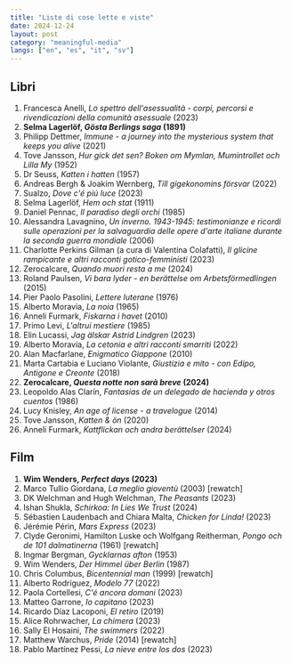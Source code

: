 ```yaml
---
title: "Liste di cose lette e viste"
date: 2024-12-24
layout: post
category: "meaningful-media"
langs: ["en", "es", "it", "sv"]
---
```


## Libri
1. Francesca Anelli, _Lo spettro dell'asessualità - corpi, percorsi e rivendicazioni della comunità asessuale_ (2023)
2. **Selma Lagerlöf, _Gösta Berlings saga_ (1891)**
3. Philipp Dettmer, _Immune - a journey into the mysterious system that keeps you alive_ (2021)
4. Tove Jansson, _Hur gick det sen? Boken om Mymlan, Mumintrollet och Lilla My_ (1952)
5. Dr Seuss, _Katten i hatten_ (1957)
6. Andreas Bergh & Joakim Wernberg, _Till gigekonomins försvar_ (2022)
7. Sualzo, _Dove c'é piú luce_ (2023)
8. Selma Lagerlöf, _Hem och stat_ (1911)
9. Daniel Pennac, _Il paradiso degli orchi_ (1985)
10. Alessandra Lavagnino, _Un inverno. 1943-1945: testimonianze e ricordi sulle operazioni per la salvaguardia delle opere d'arte italiane durante la seconda guerra mondiale_ (2006)
11. Charlotte Perkins Gilman (a cura di Valentina Colafatti), _Il glicine rampicante e altri racconti gotico-femministi_ (2023)
12. Zerocalcare, _Quando muori resta a me_ (2024)
13. Roland Paulsen, _Vi bara lyder - en berättelse om Arbetsförmedlingen_ (2015)
14. Pier Paolo Pasolini, _Lettere luterane_ (1976)
15. Alberto Moravia, _La noia_ (1965)
16. Anneli Furmark, _Fiskarna i havet_ (2010)
17. Primo Levi, _L'altrui mestiere_ (1985)
18. Elin Lucassi, _Jag älskar Astrid Lindgren_ (2023)
19. Alberto Moravia, _La cetonia e altri racconti smarriti_ (2022)
20. Alan Macfarlane, _Enigmatico Giappone_ (2010)
21. Marta Cartabia e Luciano Violante, _Giustizia e mito - con Edipo, Antigone e Creonte_ (2018)
22. **Zerocalcare, _Questa notte non sarà breve_ (2024)** 
23. Leopoldo Alas Clarín, _Fantasias de un delegado de hacienda y otros cuentos_ (1986)
24. Lucy Knisley, _An age of license - a travelogue_ (2014)
25. Tove Jansson, _Katten & ön_ (2020)
26. Anneli Furmark, _Kattflickan och andra berättelser_ (2024)

## Film
1. **Wim Wenders, _Perfect days_ (2023)**
2. Marco Tullio Giordana, _La meglio gioventù_ (2003) [rewatch]
3. DK Welchman and Hugh Welchman, _The Peasants_ (2023)
4. Ishan Shukla, _Schirkoa: In Lies We Trust_ (2024)
6. Sébastien Laudenbach and Chiara Malta, _Chicken for Linda!_ (2023)
5. Jérémie Périn, _Mars Express_ (2023)
6. Clyde Geronimi, Hamilton Luske och Wolfgang Reitherman, _Pongo och de 101 dalmatinerna_ (1961) [rewatch]
7. Ingmar Bergman, _Gycklarnas afton_ (1953)
8. Wim Wenders, _Der Himmel über Berlin_ (1987)
9. Chris Columbus, _Bicentennial man_ (1999) [rewatch]
10. Alberto Rodríguez, _Modelo 77_ (2022)
11. Paola Cortellesi, _C'é ancora domani_ (2023)
12. Matteo Garrone, _Io capitano_ (2023)
13. Ricardo Díaz Lacoponi, _El retiro_ (2019)
14. Alice Rohrwacher, _La chimera_ (2023)
15. Sally El Hosaini, _The swimmers_ (2022)
16. Matthew Warchus, _Pride_ (2014) [rewatch]
17. Pablo Martínez Pessi, _La nieve entre los dos_ (2023)
